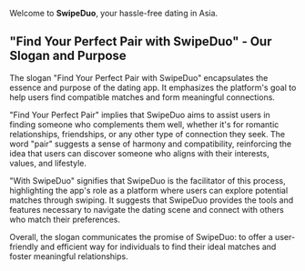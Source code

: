 Welcome to **SwipeDuo**,  your hassle-free dating in Asia.


## "Find Your Perfect Pair with SwipeDuo" - Our Slogan and Purpose


The slogan "Find Your Perfect Pair with SwipeDuo" encapsulates the essence and purpose of the dating app. It emphasizes the platform's goal to help users find compatible matches and form meaningful connections.

"Find Your Perfect Pair" implies that SwipeDuo aims to assist users in finding someone who complements them well, whether it's for romantic relationships, friendships, or any other type of connection they seek. The word "pair" suggests a sense of harmony and compatibility, reinforcing the idea that users can discover someone who aligns with their interests, values, and lifestyle.

"With SwipeDuo" signifies that SwipeDuo is the facilitator of this process, highlighting the app's role as a platform where users can explore potential matches through swiping. It suggests that SwipeDuo provides the tools and features necessary to navigate the dating scene and connect with others who match their preferences.

Overall, the slogan communicates the promise of SwipeDuo: to offer a user-friendly and efficient way for individuals to find their ideal matches and foster meaningful relationships.
